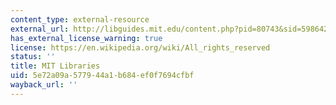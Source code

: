 ```yaml
---
content_type: external-resource
external_url: http://libguides.mit.edu/content.php?pid=80743&sid=598642#1885811
has_external_license_warning: true
license: https://en.wikipedia.org/wiki/All_rights_reserved
status: ''
title: MIT Libraries
uid: 5e72a09a-5779-44a1-b684-ef0f7694cfbf
wayback_url: ''
---
```

